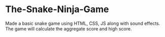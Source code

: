 # The-Snake-Ninja-Game
Made a basic snake game using HTML, CSS, JS along with sound effects. The game will calculate the aggregate score and high score.
